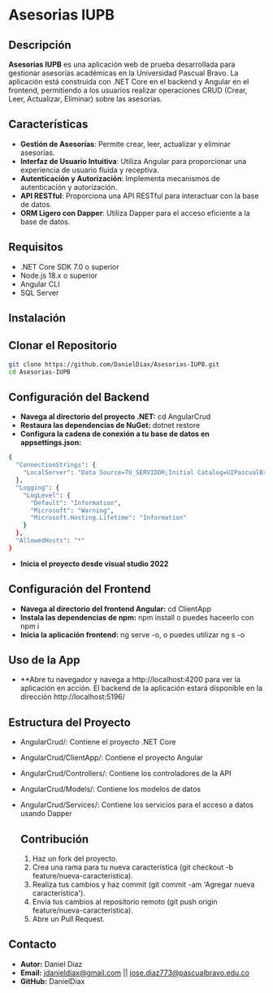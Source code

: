 # Asesorias IUPB

## Descripción

**Asesorias IUPB** es una aplicación web de prueba desarrollada para gestionar asesorías académicas en la Universidad Pascual Bravo. La aplicación está construida con .NET Core en el backend y Angular en el frontend, permitiendo a los usuarios realizar operaciones CRUD (Crear, Leer, Actualizar, Eliminar) sobre las asesorías.

## Características

- **Gestión de Asesorías**: Permite crear, leer, actualizar y eliminar asesorías.
- **Interfaz de Usuario Intuitiva**: Utiliza Angular para proporcionar una experiencia de usuario fluida y receptiva.
- **Autenticación y Autorización**: Implementa mecanismos de autenticación y autorización.
- **API RESTful**: Proporciona una API RESTful para interactuar con la base de datos.
- **ORM Ligero con Dapper**: Utiliza Dapper para el acceso eficiente a la base de datos.

## Requisitos

- .NET Core SDK 7.0 o superior
- Node.js 18.x o superior
- Angular CLI
- SQL Server

## Instalación

## Clonar el Repositorio

```sh
git clone https://github.com/DanielDiax/Asesorias-IUPB.git
cd Asesorias-IUPB
```

## Configuración del Backend

- **Navega al directorio del proyecto .NET:** cd AngularCrud
- **Restaura las dependencias de NuGet:** dotnet restore
- **Configura la cadena de conexión a tu base de datos en appsettings.json:**

```sh
{
  "ConnectionStrings": {
    "LocalServer": "Data Source=TU_SERVIDOR;Initial Catalog=UIPascualBravo;Integrated Security=True;Trusted_Connection=True;TrustServerCertificate=True"
  },
  "Logging": {
    "LogLevel": {
      "Default": "Information",
      "Microsoft": "Warning",
      "Microsoft.Hosting.Lifetime": "Information"
    }
  },
  "AllowedHosts": "*"
}

```

- **Inicia el proyecto desde visual studio 2022**

## Configuración del Frontend

- **Navega al directorio del frontend Angular:** cd ClientApp
- **Instala las dependencias de npm:** npm install o puedes haceerlo con npm i
- **Inicia la aplicación frontend:** ng serve -o, o puedes utilizar ng s -o

## Uso de la App

- **Abre tu navegador y navega a http://localhost:4200 para ver la aplicación en acción. El backend de la aplicación estará disponible en la dirección http://localhost:5196/

## Estructura del Proyecto

- AngularCrud/: Contiene el proyecto .NET Core
- AngularCrud/ClientApp/: Contiene el proyecto Angular
- AngularCrud/Controllers/: Contiene los controladores de la API
- AngularCrud/Models/: Contiene los modelos de datos
- AngularCrud/Services/: Contiene los servicios para el acceso a datos usando Dapper

  ## Contribución
  
  1. Haz un fork del proyecto.
  2. Crea una rama para tu nueva característica (git checkout -b feature/nueva-caracteristica).
  3. Realiza tus cambios y haz commit (git commit -am 'Agregar nueva característica').
  4. Envía tus cambios al repositorio remoto (git push origin feature/nueva-caracteristica).
  5. Abre un Pull Request.

## Contacto
- **Autor:** Daniel Diaz
- **Email:** jdanieldiax@gmail.com || jose.diaz773@pascualbravo.edu.co
- **GitHub:** DanielDiax
